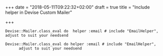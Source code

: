 +++
date = "2018-05-11T09:22:32+02:00"
draft = true
title = "Include helper in Devise Custom Mailer"

+++
<!--more-->

    Devise::Mailer.class_eval do  helper :email # include "EmailHelper", adjust to suit your needsend

    Devise::Mailer.class_eval do helper :email # include "EmailHelper", 
          adjust to suit your needsend
